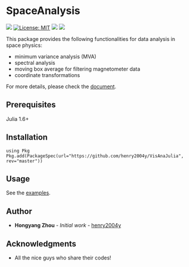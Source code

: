 # SpaceAnalysis
[![](https://img.shields.io/github/workflow/status/henry2004y/VisAnaJulia/CI)](https://github.com/henry2004y/VisAnaJulia/actions)
[![License: MIT](https://img.shields.io/badge/License-MIT-green.svg)](LICENSE)
[![](https://img.shields.io/badge/docs-latest-blue.svg)][SpaceAnalysis-doc]
[![][codecov-img]][codecov-url]

This package provides the following functionalities for data analysis in space physics:
  * minimum variance analysis (MVA)
  * spectral analysis
  * moving box average for filtering magnetometer data
  * coordinate transformations

For more details, please check the [document][SpaceAnalysis-doc].

## Prerequisites

Julia 1.6+

## Installation
```
using Pkg
Pkg.add(PackageSpec(url="https://github.com/henry2004y/VisAnaJulia", rev="master"))
```

## Usage

See the [examples](docs/src/man/examples.md).

## Author

* **Hongyang Zhou** - *Initial work* - [henry2004y](https://github.com/henry2004y)

## Acknowledgments

* All the nice guys who share their codes!

[codecov-img]: https://codecov.io/gh/henry2004y/VisAnaJulia/branch/master/graph/badge.svg
[codecov-url]: https://codecov.io/gh/henry2004y/VisAnaJulia
[SpaceAnalysis-doc]: https://henry2004y.github.io/VisAnaJulia/dev
